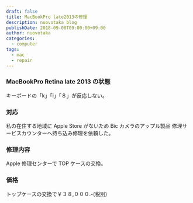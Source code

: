 ```yaml
---
draft: false
title: MacBookPro late2013の修理
description: nuovotaka blog
publishDate: 2018-09-08T09:00:00+09:00
author: nuovotaka
categories:
  - computer
tags:
  - mac
  - repair
---
```


### MacBookPro Retina late 2013 の状態

キーボードの「k」「i」「８」が反応しない。

### 対応

私の在住する地域に Apple Store がないため Bic カメラのアップル製品
修理サービスカウンターへ持ち込み修理を依頼した。

### 修理内容

Apple 修理センターで TOP ケースの交換。

### 価格

トップケースの交換で￥３８,０００.-(税別)
